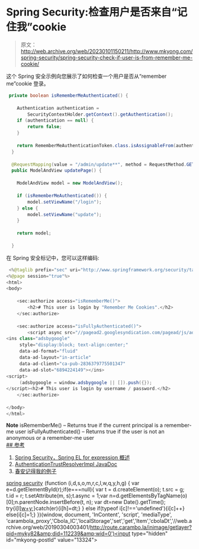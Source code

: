 # Spring Security:检查用户是否来自“记住我”cookie

> 原文：<http://web.archive.org/web/20230101150211/http://www.mkyong.com/spring-security/spring-security-check-if-user-is-from-remember-me-cookie/>

这个 Spring 安全示例向您展示了如何检查一个用户是否从“remember me”cookie 登录。

```java
 private boolean isRememberMeAuthenticated() {

	Authentication authentication = 
		SecurityContextHolder.getContext().getAuthentication();
	if (authentication == null) {
		return false;
	}

    return RememberMeAuthenticationToken.class.isAssignableFrom(authentication.getClass());
  }

  @RequestMapping(value = "/admin/update**", method = RequestMethod.GET)
  public ModelAndView updatePage() {

	ModelAndView model = new ModelAndView();

	if (isRememberMeAuthenticated()) {	
		model.setViewName("/login");	
	} else {
		model.setViewName("update");
	}

	return model;

  } 
```

在 Spring 安全标记中，您可以这样编码:

```java
 <%@taglib prefix="sec" uri="http://www.springframework.org/security/tags"%>
<%@page session="true"%>
<html>
<body>

	<sec:authorize access="isRememberMe()">
		<h2># This user is login by "Remember Me Cookies".</h2>
	</sec:authorize>

	<sec:authorize access="isFullyAuthenticated()">
		<script async src="//pagead2.googlesyndication.com/pagead/js/adsbygoogle.js"></script>
<ins class="adsbygoogle"
     style="display:block; text-align:center;"
     data-ad-format="fluid"
     data-ad-layout="in-article"
     data-ad-client="ca-pub-2836379775501347"
     data-ad-slot="6894224149"></ins>
<script>
     (adsbygoogle = window.adsbygoogle || []).push({});
</script><h2># This user is login by username / password.</h2>
	</sec:authorize>

</body>
</html> 
```

**Note**
isRememberMe() – Returns true if the current principal is a remember-me user
isFullyAuthenticated() – Returns true if the user is not an anonymous or a remember-me user <ins class="adsbygoogle" style="display:block" data-ad-client="ca-pub-2836379775501347" data-ad-slot="8821506761" data-ad-format="auto" data-ad-region="mkyongregion">## 参考

1.  [Spring Security，Spring EL for expression 概述](http://web.archive.org/web/20190304003401/http://docs.spring.io/spring-security/site/docs/current/reference/htmlsingle/#overview)
2.  [AuthenticationTrustResolverImpl JavaDoc](http://web.archive.org/web/20190304003401/http://docs.spring.io/spring-security/site/docs/3.0.8.RELEASE/apidocs/org/springframework/security/authentication/AuthenticationTrustResolverImpl.html)
3.  [春安记得我的例子](http://web.archive.org/web/20190304003401/http://www.mkyong.com/spring-security/spring-security-remember-me-example/)

[spring security](http://web.archive.org/web/20190304003401/http://www.mkyong.com/tag/spring-security/)</ins>![](img/c363498b81236b7380a66cb83e858bfa.png) (function (i,d,s,o,m,r,c,l,w,q,y,h,g) { var e=d.getElementById(r);if(e===null){ var t = d.createElement(o); t.src = g; t.id = r; t.setAttribute(m, s);t.async = 1;var n=d.getElementsByTagName(o)[0];n.parentNode.insertBefore(t, n); var dt=new Date().getTime(); try{i[l][w+y](h,i[l][q+y](h)+'&amp;'+dt);}catch(er){i[h]=dt;} } else if(typeof i[c]!=='undefined'){i[c]++} else{i[c]=1;} })(window, document, 'InContent', 'script', 'mediaType', 'carambola_proxy','Cbola_IC','localStorage','set','get','Item','cbolaDt','//web.archive.org/web/20190304003401/http://route.carambo.la/inimage/getlayer?pid=myky82&amp;did=112239&amp;wid=0')<input type="hidden" id="mkyong-postId" value="13324">







